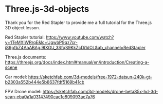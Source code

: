 # Three.js-3d-objects

Thank you for the Red Stapler to provide me a full tutorial for the Three.js 3D object lesson.

Red Stapler tutorial:
https://www.youtube.com/watch?v=1TeMXIWRrqE&lc=UgwbP9qz7cr-i89pfbZ4AaABAg.9IXGU_3SfqS9KkZcDi1dOL&ab_channel=RedStapler

Three.js documents:
https://threejs.org/docs/index.html#manual/en/introduction/Creating-a-scene

Car model:
https://sketchfab.com/3d-models/free-1972-datsun-240k-gt-b2303a552b444e5b8637fdf5169b41cb

FPV Drone model:
https://sketchfab.com/3d-models/drone-beta85x-hd-3d-scan-eba0a1a03147490cac1c809093ae7a76
